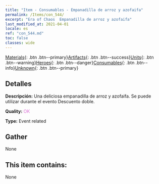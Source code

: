 ```yaml
---
title: "Item - Consumables - Empanadilla de arroz y azofaifa"
permalink: /Items/con_544/
excerpt: "Era of Chaos  Empanadilla de arroz y azofaifa"
last_modified_at: 2021-04-01
locale: es
ref: "con_544.md"
toc: false
classes: wide
---
```

 [Materials](/es/Items/){: .btn .btn--primary}[Artifacts](/es/Items/Artifacts/){: .btn .btn--success}[Units](/es/Items/Units/){: .btn .btn--warning}[Heroes](/es/Items/Heroes/){: .btn .btn--danger}[Consumables](/es/Items/Consumables/){: .btn .btn--info}[Unknown](/es/Items/Unknown/){: .btn .btn--primary}

## Detalles
 **Descripción:** Una deliciosa empanadilla de arroz y azofaifa. Se puede utilizar durante el evento Descuento doble.

 **Quality:** <span style="color: #DA70D6">OK</span>

 **Type:** Event related

## Gather

  None

## This item contains:

  None

